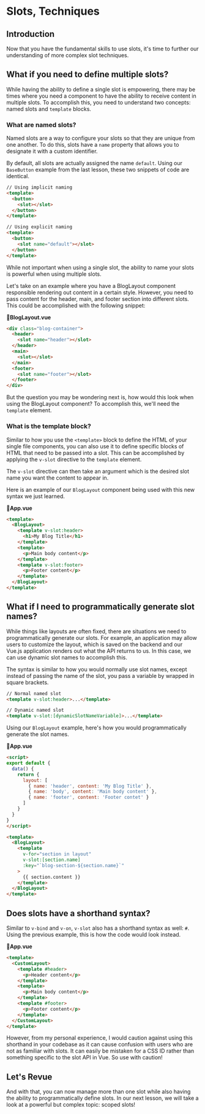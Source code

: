# Slots, Techniques

## Introduction

Now that you have the fundamental skills to use slots, it's time to further our understanding of more complex slot techniques.

## What if you need to define multiple slots?

While having the ability to define a single slot is empowering, there may be times where you need a component to have the ability to receive content in multiple slots. To accomplish this, you need to understand two concepts: named slots and `template` blocks.

### What are named slots?

Named slots are a way to configure your slots so that they are unique from one another. To do this, slots have a `name` property that allows you to designate it with a custom identifier. 

By default, all slots are actually assigned the name `default`. Using our `BaseButton` example from the last lesson, these two snippets of code are identical.

```html
// Using implicit naming
<template>
  <button>
    <slot></slot>
  </button>
</template>

// Using explicit naming
<template>
  <button>
    <slot name="default"></slot>
  </button>
</template>
```

While not important when using a single slot, the ability to name your slots is powerful when using multiple slots.

Let's take on an example where you have a BlogLayout component responsible rendering out content in a certain style. However, you need to pass content for the header, main, and footer section into different slots. This could be accomplished with the following snippet:

**📄BlogLayout.vue**

```html
<div class="blog-container">
  <header>
    <slot name="header"></slot>
  </header>
  <main>
    <slot></slot>
  </main>
  <footer>
    <slot name="footer"></slot>
  </footer>
</div>
```

But the question you may be wondering next is, how would this look when using the BlogLayout component? To accomplish this, we'll need the `template` element.

### What is the template block?

Similar to how you use the `<template>` block to define the HTML of your single file components, you can also use it to define specific blocks of HTML that need to be passed into a slot. This can be accomplished by applying the `v-slot` directive to the `template` element.

The `v-slot` directive can then take an argument which is the desired slot name you want the content to appear in. 

Here is an example of our `BlogLayout` component being used with this new syntax we just learned.

📄**App.vue**

```html
<template>
  <BlogLayout>
    <template v-slot:header>
      <h1>My Blog Title</h1>
    </template>
    <template>
      <p>Main body content</p>
    </template>
    <template v-slot:footer>
      <p>Footer content</p>
    </template>
  </BlogLayout>
</template>
```

## What if I need to programmatically generate slot names?

While things like layouts are often fixed, there are situations we need to programmatically generate our slots. For example, an application may allow users to customize the layout, which is saved on the backend and our Vue.js application renders out what the API returns to us. In this case, we can use dynamic slot names to accomplish this.

The syntax is similar to how you would normally use slot names, except instead of passing the name of the slot, you pass a variable by wrapped in square brackets.

```html
// Normal named slot
<template v-slot:header>...</template>

// Dynamic named slot
<template v-slot:[dynamicSlotNameVariable]>...</template>
```

Using our `BlogLayout` example, here's how you would programmatically generate the slot names.

📄**App.vue**

```html
<script>
export default {
  data() {
    return {
      layout: [
        { name: 'header', content: 'My Blog Title' },
        { name: 'body', content: 'Main body content' },
        { name: 'footer', content: 'Footer contet' }
      ]
    }
  }
}
</script>

<template>
  <BlogLayout>
    <template 
      v-for="section in layout" 
      v-slot:[section.name]
      :key="`blog-section-${section.name}`"
    >
      {{ section.content }}
    </template>
  </BlogLayout>
</template>
```

## Does slots have a shorthand syntax?

Similar to `v-bind` and `v-on`, `v-slot` also has a shorthand syntax as well: `#`. Using the previous example, this is how the code would look instead.

📄**App.vue**

```html
<template>
  <CustomLayout>
    <template #header>
      <p>Header content</p>
    </template>
    <template>
      <p>Main body content</p>
    </template>
    <template #footer>
      <p>Footer content</p>
    </template>
  </CustomLayout>
</template>
```

However, from my personal experience, I would caution against using this shorthand in your codebase as it can cause confusion with users who are not as familiar with slots. It can easily be mistaken for a CSS ID rather than something specific to the slot API in Vue. So use with caution!

## Let's Revue

And with that, you can now manage more than one slot while also having the ability to programmatically define slots. In our next lesson, we will take a look at a powerful but complex topic: scoped slots!
